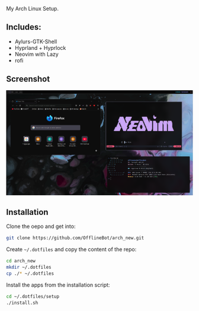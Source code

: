 
My Arch Linux Setup.

## Includes:
- Aylurs-GTK-Shell
- Hyprland + Hyprlock
- Neovim with Lazy
- rofi

## Screenshot
![Screenshot](./Pictures/screenshots/desktop.png)

## Installation
Clone the oepo and get into:

```sh
git clone https://github.com/OfflineBot/arch_new.git
```

Create `~/.dotfiles` and copy the content of the repo:

```sh
cd arch_new
mkdir ~/.dotfiles
cp ./* ~/.dotfiles
```

Install the apps from the installation script:

```sh
cd ~/.dotfiles/setup
./install.sh
```

